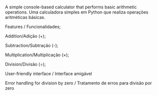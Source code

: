 A simple console-based calculator that performs basic arithmetic operations.
Uma calculadora simples em Python que realiza operações aritméticas básicas.

Features / Funcionalidades;

Addition/Adição (+);

Subtraction/Subtração (-);

Multiplication/Multiplicação (×);

Division/Divisão (÷);

User-friendly interface / Interface amigável

Error handling for division by zero / Tratamento de erros para divisão por zero
